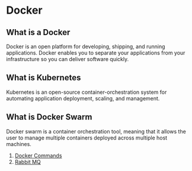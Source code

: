 # Docker

## What is a Docker
Docker is an open platform for developing, shipping, and running applications. Docker enables you to separate your applications from your infrastructure so you can deliver software quickly.

## What is Kubernetes
Kubernetes is an open-source container-orchestration system for automating application deployment, scaling, and management.

## What is Docker Swarm
Docker swarm is a container orchestration tool, meaning that it allows the user to manage multiple containers deployed across multiple host machines.

1. [Docker Commands](./DockerCommands.md)
1. [Rabbit MQ](./RabbitMQ.md)
